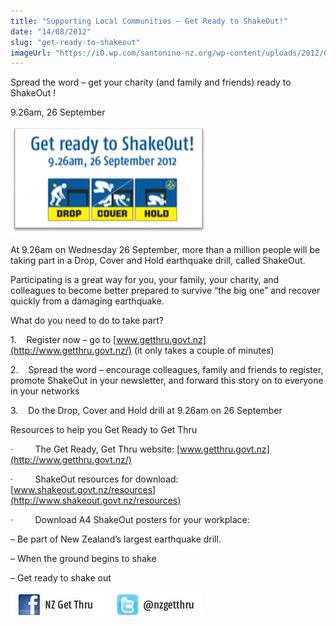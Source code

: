 ```yaml
---
title: "Supporting Local Communities – Get Ready to ShakeOut!"
date: "14/08/2012"
slug: "get-ready-to-shakeout"
imageUrl: "https://i0.wp.com/santonino-nz.org/wp-content/uploads/2012/08/image001.png?resize=314%2C172"
---
```


Spread the word – get your charity (and family and friends) ready to ShakeOut !

9.26am, 26 September

[![](assets\images\image001.png "image001")](https://i0.wp.com/santonino-nz.org/wp-content/uploads/2012/08/image001.png)

At 9.26am on Wednesday 26 September, more than a million people will be taking part in a Drop, Cover and Hold earthquake drill, called ShakeOut.

Participating is a great way for you, your family, your charity, and colleagues to become better prepared to survive “the big one” and recover quickly from a damaging earthquake.

What do you need to do to take part?

1.    Register now – go to [www.getthru.govt.nz](http://www.getthru.govt.nz/) (it only takes a couple of minutes)

2.    Spread the word – encourage colleagues, family and friends to register, promote ShakeOut in your newsletter, and forward this story on to everyone in your networks

3.    Do the Drop, Cover and Hold drill at 9.26am on 26 September

Resources to help you Get Ready to Get Thru

·         The Get Ready, Get Thru website: [www.getthru.govt.nz](http://www.getthru.govt.nz/)

·         ShakeOut resources for download: [www.shakeout.govt.nz/resources](http://www.shakeout.govt.nz/resources)

·         Download A4 ShakeOut posters for your workplace:

– Be part of New Zealand’s largest earthquake drill.

– When the ground begins to shake

– Get ready to shake out

[![](assets\images\image002.jpg "image002")](https://i0.wp.com/santonino-nz.org/wp-content/uploads/2012/08/image002.jpg)